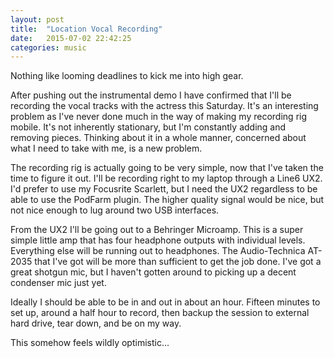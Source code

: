 ```yaml
---
layout: post
title:  "Location Vocal Recording"
date:   2015-07-02 22:42:25
categories: music
---
```


Nothing like looming deadlines to kick me into high gear. 

After pushing out the instrumental demo I have confirmed that I'll be recording the vocal tracks with the actress this Saturday. It's an interesting problem as I've never done much in the way of making my recording rig mobile. It's not inherently stationary, but I'm constantly adding and removing pieces. Thinking about it in a whole manner, concerned about what I need to take with me, is a new problem.

The recording rig is actually going to be very simple, now that I've taken the time to figure it out. I'll be recording right to my laptop through a Line6 UX2. I'd prefer to use my Focusrite Scarlett, but I need the UX2 regardless to be able to use the PodFarm plugin. The higher quality signal would be nice, but not nice enough to lug around two USB interfaces.

From the UX2 I'll be going out to a Behringer Microamp.  This is a super simple little amp that has four headphone outputs with individual levels. Everything else will be running out to headphones.  The Audio-Technica AT-2035 that I've got will be more than sufficient to get the job done. I've got a great shotgun mic, but I haven't gotten around to picking up a decent condenser mic just yet. 

Ideally I should be able to be in and out in about an hour. Fifteen minutes to set up, around a half hour to record, then backup the session to external hard drive, tear down, and be on my way. 

This somehow feels wildly optimistic...
